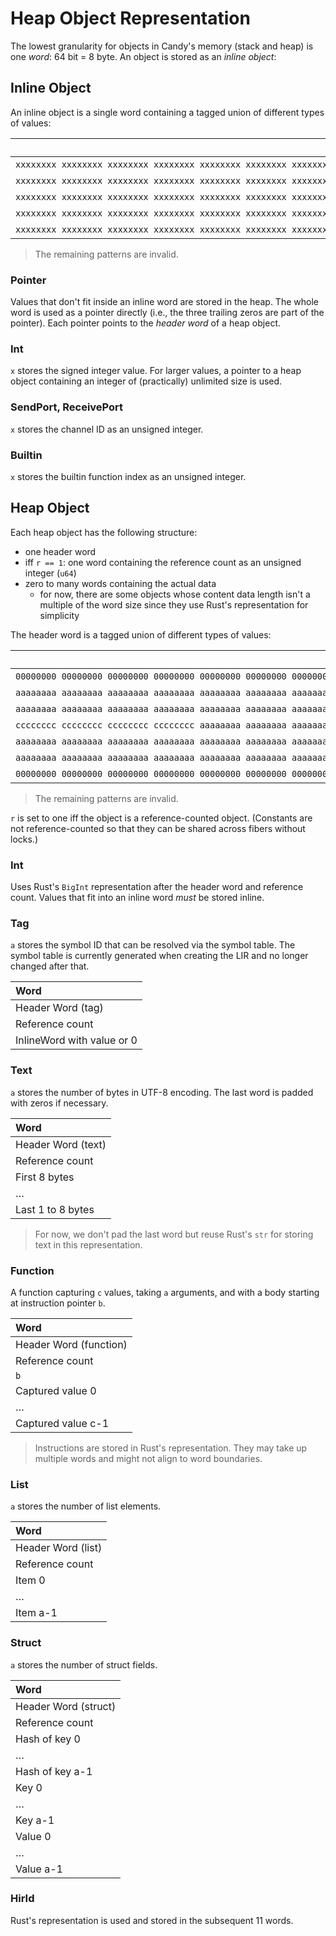 # Heap Object Representation

The lowest granularity for objects in Candy's memory (stack and heap) is one _word_: 64 bit = 8 byte.
An object is stored as an _inline object_:

## Inline Object

An inline object is a single word containing a tagged union of different types of values:

|                                                                     Value | Meaning     |
| ------------------------------------------------------------------------: | :---------- |
| `xxxxxxxx xxxxxxxx xxxxxxxx xxxxxxxx xxxxxxxx xxxxxxxx xxxxxxxx xxxxx000` | Pointer     |
| `xxxxxxxx xxxxxxxx xxxxxxxx xxxxxxxx xxxxxxxx xxxxxxxx xxxxxxxx xxxxxx01` | Int         |
| `xxxxxxxx xxxxxxxx xxxxxxxx xxxxxxxx xxxxxxxx xxxxxxxx xxxxxxxx xxxxx010` | SendPort    |
| `xxxxxxxx xxxxxxxx xxxxxxxx xxxxxxxx xxxxxxxx xxxxxxxx xxxxxxxx xxxxx110` | ReceivePort |
| `xxxxxxxx xxxxxxxx xxxxxxxx xxxxxxxx xxxxxxxx xxxxxxxx xxxxxxxx xxxxxx11` | Builtin     |

> The remaining patterns are invalid.

### Pointer

Values that don't fit inside an inline word are stored in the heap.
The whole word is used as a pointer directly (i.e., the three trailing zeros are part of the pointer).
Each pointer points to the _header word_ of a heap object.

### Int

`x` stores the signed integer value.
For larger values, a pointer to a heap object containing an integer of (practically) unlimited size is used.

### SendPort, ReceivePort

`x` stores the channel ID as an unsigned integer.

### Builtin

`x` stores the builtin function index as an unsigned integer.

## Heap Object

Each heap object has the following structure:

- one header word
- iff `r == 1`: one word containing the reference count as an unsigned integer (`u64`)
- zero to many words containing the actual data
  - for now, there are some objects whose content data length isn't a multiple of the word size since they use Rust's representation for simplicity

The header word is a tagged union of different types of values:

|                                                                     Value | Meaning  |
| ------------------------------------------------------------------------: | :------- |
| `00000000 00000000 00000000 00000000 00000000 00000000 00000000 0000r000` | Int      |
| `aaaaaaaa aaaaaaaa aaaaaaaa aaaaaaaa aaaaaaaa aaaaaaaa aaaaaaaa aaaar001` | Tag      |
| `aaaaaaaa aaaaaaaa aaaaaaaa aaaaaaaa aaaaaaaa aaaaaaaa aaaaaaaa aaaar010` | Text     |
| `cccccccc cccccccc cccccccc cccccccc aaaaaaaa aaaaaaaa aaaaaaaa aaaar011` | Function |
| `aaaaaaaa aaaaaaaa aaaaaaaa aaaaaaaa aaaaaaaa aaaaaaaa aaaaaaaa aaaar100` | List     |
| `aaaaaaaa aaaaaaaa aaaaaaaa aaaaaaaa aaaaaaaa aaaaaaaa aaaaaaaa aaaar101` | Struct   |
| `00000000 00000000 00000000 00000000 00000000 00000000 00000000 0000r110` | HirId    |

> The remaining patterns are invalid.

`r` is set to one iff the object is a reference-counted object.
(Constants are not reference-counted so that they can be shared across fibers without locks.)

### Int

Uses Rust's `BigInt` representation after the header word and reference count.
Values that fit into an inline word _must_ be stored inline.

### Tag

`a` stores the symbol ID that can be resolved via the symbol table.
The symbol table is currently generated when creating the LIR and no longer changed after that.

| Word                       |
| :------------------------- |
| Header Word (tag)          |
| Reference count            |
| InlineWord with value or 0 |

### Text

`a` stores the number of bytes in UTF-8 encoding.
The last word is padded with zeros if necessary.

| Word               |
| :----------------- |
| Header Word (text) |
| Reference count    |
| First 8 bytes      |
| …                  |
| Last 1 to 8 bytes  |

> For now, we don't pad the last word but reuse Rust's `str` for storing text in this representation.

### Function

A function capturing `c` values, taking `a` arguments, and with a body starting at instruction pointer `b`.

| Word                   |
| :--------------------- |
| Header Word (function) |
| Reference count        |
| `b`                    |
| Captured value 0       |
| …                      |
| Captured value c-1     |

> Instructions are stored in Rust's representation.
> They may take up multiple words and might not align to word boundaries.

### List

`a` stores the number of list elements.

| Word               |
| :----------------- |
| Header Word (list) |
| Reference count    |
| Item 0             |
| …                  |
| Item a-1           |

### Struct

`a` stores the number of struct fields.

| Word                 |
| :------------------- |
| Header Word (struct) |
| Reference count      |
| Hash of key 0        |
| …                    |
| Hash of key a-1      |
| Key 0                |
| …                    |
| Key a-1              |
| Value 0              |
| …                    |
| Value a-1            |

### HirId

Rust's representation is used and stored in the subsequent 11 words.

